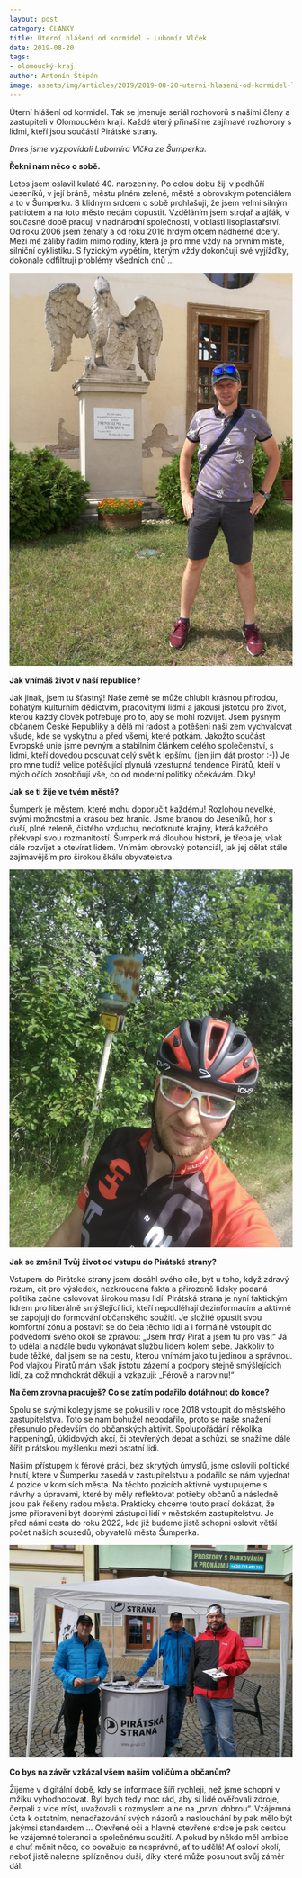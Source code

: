 ```yaml
---
layout: post
category: CLANKY
title: Úterní hlášení od kormidel - Lubomír Vlček
date: 2019-08-20
tags: 
- olomoucký-kraj
author: Antonín Štěpán
image: assets/img/articles/2019/2019-08-20-uterni-hlaseni-od-kormidel-lubomir-vlcek.jpg  #751x422 pixelu
---
```

Úterní hlášení od kormidel. Tak se jmenuje seriál rozhovorů s našimi členy a zastupiteli v Olomouckém kraji. Každé úterý přinášíme zajímavé rozhovory s lidmi, kteří jsou součástí Pirátské strany.

*Dnes jsme vyzpovídali Lubomíra Vlčka ze Šumperka.*

**Řekni nám něco o sobě.**

Letos jsem oslavil kulaté 40. narozeniny. Po celou dobu žiji v podhůří Jeseníků, v její bráně, městu plném zeleně, městě s obrovským potenciálem a to v Šumperku. S klidným srdcem o sobě prohlašuji, že jsem velmi silným patriotem a na toto město nedám dopustit. Vzděláním jsem strojař a ajťák, v současné době pracuji v nadnárodní společnosti, v oblasti lisoplastařství. Od roku 2006 jsem ženatý a od roku 2016 hrdým otcem nádherné dcery. Mezi mé záliby řadím mimo rodiny, která je pro mne vždy na prvním místě, silniční cyklistiku. S fyzickým vypětím, kterým vždy dokončuji své vyjížďky, dokonale odfiltruji problémy všedních dnů …

![Lubomír Vlček](/assets/img/miscellaneous/uterni-hlaseni-od-kormidel-lubomir-vlcek-1.jpg)

**Jak vnímáš život v naší republice?**

Jak jinak, jsem tu šťastný! Naše země se může chlubit krásnou přírodou, bohatým kulturním dědictvím, pracovitými lidmi a jakousi jistotou pro život, kterou každý člověk potřebuje pro to, aby se mohl rozvíjet. Jsem pyšným občanem České Republiky a dělá mi radost a potěšení naši zem vychvalovat všude, kde se vyskytnu a před všemi, které potkám. Jakožto součást Evropské unie jsme pevným a stabilním článkem celého společenství, s lidmi, kteří dovedou posouvat celý svět k lepšímu (jen jim dát prostor :-)) Je pro mne tudíž velice potěšující plynulá vzestupná tendence Pirátů, kteří v mých očích zosobňují vše, co od moderní politiky očekávám. Díky!

**Jak se ti žije ve tvém městě?**

Šumperk je městem, které mohu doporučit každému! Rozlohou nevelké, svými možnostmi a krásou bez hranic. Jsme branou do Jeseníků, hor s duší, plné zeleně, čistého vzduchu, nedotknuté krajiny, která každého překvapí svou rozmanitostí. Šumperk má dlouhou historii, je třeba jej však dále rozvíjet a otevírat lidem. Vnímám obrovský potenciál, jak jej dělat stále zajímavějším pro širokou škálu obyvatelstva.

![Lubomír Vlček](/assets/img/miscellaneous/uterni-hlaseni-od-kormidel-lubomir-vlcek-2.jpg)

**Jak se změnil Tvůj život od vstupu do Pirátské strany?**

Vstupem do Pirátské strany jsem dosáhl svého cíle, být u toho, když zdravý rozum, cit pro výsledek, nezkroucená fakta a přirozeně lidsky podaná politika začne oslovovat širokou masu lidí. Pirátská strana je nyní faktickým lídrem pro liberálně smýšlející lidi, kteří nepodléhají dezinformacím a aktivně se zapojují do formování občanského soužití. Je složité opustit svou komfortní zónu a postavit se do čela těchto lidí a i formálně vstoupit do podvědomí svého okolí se zprávou: „Jsem hrdý Pirát a jsem tu pro vás!“ Já to udělal a nadále budu vykonávat službu lidem kolem sebe. Jakkoliv to bude těžké, dal jsem se na cestu, kterou vnímám jako tu jedinou a správnou. Pod vlajkou Pirátů mám však jistotu zázemí a podpory stejně smýšlejících lidí, za což mnohokrát děkuji a vzkazuji: „Férově a narovinu!“

**Na čem zrovna pracuješ? Co se zatím podařilo dotáhnout do konce?**

Spolu se svými kolegy jsme se pokusili v roce 2018 vstoupit do městského zastupitelstva. Toto se nám bohužel nepodařilo, proto se naše snažení přesunulo především do občanských aktivit. Spolupořádání několika happeningů, úklidových akcí, či otevřených debat a schůzí, se snažíme dále šířit pirátskou myšlenku mezi ostatní lidi.

Našim přístupem k férové práci, bez skrytých úmyslů, jsme oslovili politické hnutí, které v Šumperku zasedá v zastupitelstvu a podařilo se nám vyjednat 4 pozice v komisích města. Na těchto pozicích aktivně vystupujeme s návrhy a úpravami, které by měly reflektovat potřeby občanů a následně jsou pak řešeny radou města. Prakticky chceme touto prací dokázat, že jsme připraveni být dobrými zástupci lidí v městském zastupitelstvu. Je před námi cesta do roku 2022, kde již budeme jistě schopni oslovit větší počet našich sousedů, obyvatelů města Šumperka.

![Lubomír Vlček](/assets/img/miscellaneous/uterni-hlaseni-od-kormidel-lubomir-vlcek-3.jpg)

**Co bys na závěr vzkázal všem našim voličům a občanům?**

Žijeme v digitální době, kdy se informace šíří rychleji, než jsme schopni v mžiku vyhodnocovat. Byl bych tedy moc rád, aby si lidé ověřovali zdroje, čerpali z více míst, uvažovali s rozmyslem a ne na „první dobrou“. Vzájemná úcta k ostatním, nenadřazování svých názorů a naslouchání by pak mělo být jakýmsi standardem … Otevřené oči a hlavně otevřené srdce je pak cestou ke vzájemné toleranci a společnému soužití. A pokud by někdo měl ambice a chuť měnit něco, co považuje za nesprávné, ať to udělá! Ať osloví okolí, neboť jistě nalezne spřízněnou duši, díky které může posunout svůj záměr dál.
